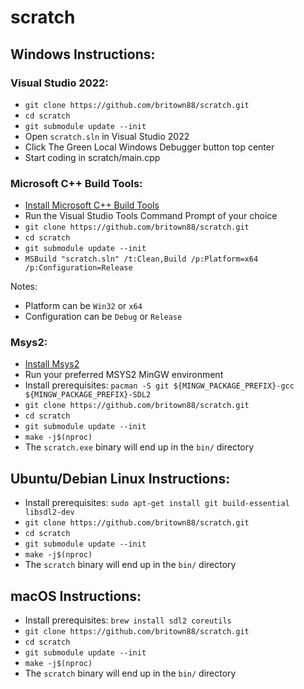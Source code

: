 # scratch

## Windows Instructions:

### Visual Studio 2022:
- `git clone https://github.com/britown88/scratch.git`
- `cd scratch`
- `git submodule update --init`
- Open `scratch.sln` in Visual Studio 2022
- Click The Green Local Windows Debugger button top center
- Start coding in scratch/main.cpp

### Microsoft C++ Build Tools:
- [Install Microsoft C++ Build Tools](https://visualstudio.microsoft.com/visual-cpp-build-tools/)
- Run the Visual Studio Tools Command Prompt of your choice
- `git clone https://github.com/britown88/scratch.git`
- `cd scratch`
- `git submodule update --init`
- `MSBuild "scratch.sln" /t:Clean,Build /p:Platform=x64 /p:Configuration=Release`

Notes:
- Platform can be `Win32` or `x64`
- Configuration can be `Debug` or `Release`

### Msys2:
- [Install Msys2](https://www.msys2.org/)
- Run your preferred MSYS2 MinGW environment
- Install prerequisites: `pacman -S git ${MINGW_PACKAGE_PREFIX}-gcc ${MINGW_PACKAGE_PREFIX}-SDL2`
- `git clone https://github.com/britown88/scratch.git`
- `cd scratch`
- `git submodule update --init`
- `make -j$(nproc)`
- The `scratch.exe` binary will end up in the `bin/` directory

## Ubuntu/Debian Linux Instructions:
- Install prerequisites: `sudo apt-get install git build-essential libsdl2-dev`
- `git clone https://github.com/britown88/scratch.git`
- `cd scratch`
- `git submodule update --init`
- `make -j$(nproc)`
- The `scratch` binary will end up in the `bin/` directory

## macOS Instructions:
- Install prerequisites: `brew install sdl2 coreutils`
- `git clone https://github.com/britown88/scratch.git`
- `cd scratch`
- `git submodule update --init`
- `make -j$(nproc)`
- The `scratch` binary will end up in the `bin/` directory
